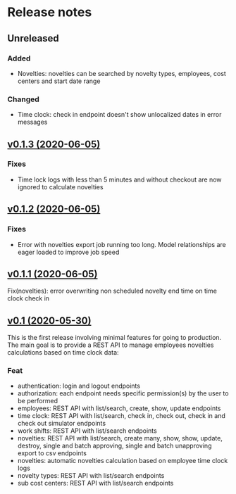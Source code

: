 # Release notes

## Unreleased

### Added

-   Novelties: novelties can be searched by novelty types, employees, cost centers and start date range

### Changed

-   Time clock: check in endpoint doesn't show unlocalized dates in error messages

## [v0.1.3 (2020-06-05)](https://github.com/llstarscreamll/kirby-api/compare/v0.1.1..v0.1.3)

### Fixes

-   Time lock logs with less than 5 minutes and without checkout are now ignored to calculate novelties

## [v0.1.2 (2020-06-05)](https://github.com/llstarscreamll/kirby-api/compare/v0.1.1..v0.1.2)

### Fixes

-   Error with novelties export job running too long. Model relationships are eager loaded to improve job speed

## [v0.1.1 (2020-06-05)](https://github.com/llstarscreamll/kirby-api/compare/v0.1..v0.1.1)

Fix(novelties): error overwriting non scheduled novelty end time on time clock check in

## [v0.1 (2020-05-30)](https://github.com/llstarscreamll/kirby-api/compare/v0.1..7b3bec6560f3fbb1cd93c849861b3cb2b4df5859)

This is the first release involving minimal features for going to production. The main goal is to provide a REST API to manage employees novelties calculations based on time clock data:

### Feat

-   authentication: login and logout endpoints
-   authorization: each endpoint needs specific permission(s) by the user to be performed
-   employees: REST API with list/search, create, show, update endpoints
-   time clock: REST API with list/search, check in, check out, check in and check out simulator endpoints
-   work shifts: REST API with list/search endpoints
-   novelties: REST API with list/search, create many, show, show, update, destroy, single and batch approving, single and batch unapproving export to csv endpoints
-   novelties: automatic novelties calculation based on employee time clock logs
-   novelty types: REST API with list/search endpoints
-   sub cost centers: REST API with list/search endpoints
